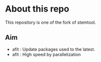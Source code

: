 # About this repo

This repository is one of the fork of stemtool.

## Aim

* afit : Update packages used to the latest.
* afit : High speed by parallelization
